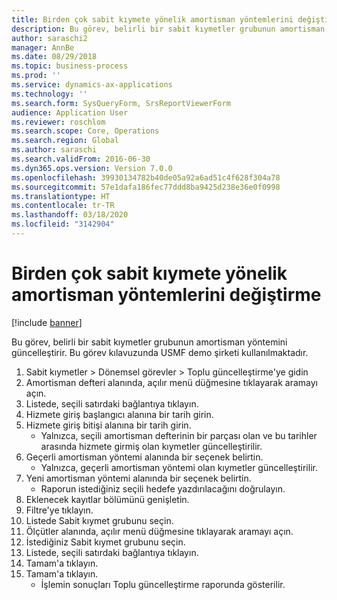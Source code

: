 ```yaml
---
title: Birden çok sabit kıymete yönelik amortisman yöntemlerini değiştirme
description: Bu görev, belirli bir sabit kıymetler grubunun amortisman yöntemini güncelleştirir.
author: saraschi2
manager: AnnBe
ms.date: 08/29/2018
ms.topic: business-process
ms.prod: ''
ms.service: dynamics-ax-applications
ms.technology: ''
ms.search.form: SysQueryForm, SrsReportViewerForm
audience: Application User
ms.reviewer: roschlom
ms.search.scope: Core, Operations
ms.search.region: Global
ms.author: saraschi
ms.search.validFrom: 2016-06-30
ms.dyn365.ops.version: Version 7.0.0
ms.openlocfilehash: 39930134782b40de05a92a6ad51c4f628f304a78
ms.sourcegitcommit: 57e1dafa186fec77ddd8ba9425d238e36e0f0998
ms.translationtype: HT
ms.contentlocale: tr-TR
ms.lasthandoff: 03/18/2020
ms.locfileid: "3142904"
---
```

# <a name="change-depreciation-conventions-for-multiple-fixed-assets"></a>Birden çok sabit kıymete yönelik amortisman yöntemlerini değiştirme

[!include [banner](../../includes/banner.md)]

Bu görev, belirli bir sabit kıymetler grubunun amortisman yöntemini güncelleştirir. Bu görev kılavuzunda USMF demo şirketi kullanılmaktadır.

1. Sabit kıymetler > Dönemsel görevler > Toplu güncelleştirme'ye gidin
2. Amortisman defteri alanında, açılır menü düğmesine tıklayarak aramayı açın.
3. Listede, seçili satırdaki bağlantıya tıklayın.
4. Hizmete giriş başlangıcı alanına bir tarih girin.
5. Hizmete giriş bitişi alanına bir tarih girin.
    * Yalnızca, seçili amortisman defterinin bir parçası olan ve bu tarihler arasında hizmete girmiş olan kıymetler güncelleştirilir.  
6. Geçerli amortisman yöntemi alanında bir seçenek belirtin.
    * Yalnızca, geçerli amortisman yöntemi olan kıymetler güncelleştirilir.  
7. Yeni amortisman yöntemi alanında bir seçenek belirtin.
    * Raporun istediğiniz seçili hedefe yazdırılacağını doğrulayın.  
8. Eklenecek kayıtlar bölümünü genişletin.
9. Filtre'ye tıklayın.
10. Listede Sabit kıymet grubunu seçin.
11. Ölçütler alanında, açılır menü düğmesine tıklayarak aramayı açın.
12. İstediğiniz Sabit kıymet grubunu seçin.
13. Listede, seçili satırdaki bağlantıya tıklayın.
14. Tamam'a tıklayın.
15. Tamam'a tıklayın.
    *  İşlemin sonuçları Toplu güncelleştirme raporunda gösterilir.     

